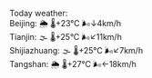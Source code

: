 Today weather:  
Beijing: 🌦   🌡️+23°C 🌬️↓4km/h  
Tianjin: 🌫  🌡️+25°C 🌬️↙11km/h  
Shijiazhuang: 🌫  🌡️+25°C 🌬️↙7km/h  
Tangshan: 🌦   🌡️+27°C 🌬️←18km/h  
